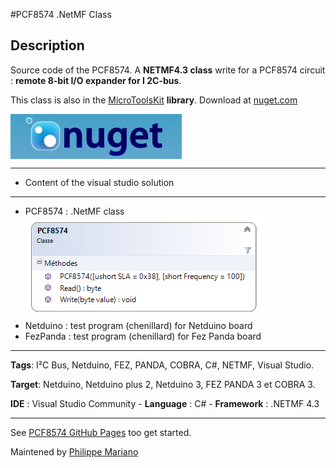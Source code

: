 #PCF8574 .NetMF Class

<strong>Description</strong>
-------------------------------------
Source code of the PCF8574. A <strong>NETMF4.3 class</strong> write for a PCF8574 circuit : <strong>remote 8-bit I/O expander for I 2C-bus</strong>. 

This class is also in the <a href="https://www.nuget.org/packages/WEBGE.Microtoolskit/" target="_blank">MicroToolsKit</a> <strong>library</strong>. Download at <a href="https://www.nuget.org" target="_blank">nuget.com</a>

 <img src="img/nuget.JPG" align="center" />

-------------------------------------
* Content of the visual studio solution
-------------------------------------
<ul>
<li>PCF8574 : .NetMF class</li>
<img src="img/pcf8574.png" />
<li>Netduino : test program (chenillard) for Netduino board</li>
<li>FezPanda : test program (chenillard) for Fez Panda board</li>
</ul>

<hr>
<strong>Tags</strong>: I²C Bus, Netduino, FEZ, PANDA, COBRA, C#, NETMF, Visual Studio.

<strong>Target</strong>: Netduino, Netduino plus 2, Netduino 3, FEZ PANDA 3 et COBRA 3.

<strong>IDE</strong> : Visual Studio Community - 
<strong>Language</strong> : C# - 
<strong>Framework</strong> : .NETMF 4.3

<hr>
See <a href="http://webge.github.io/PCF8574/" target="_blank">PCF8574 GitHub Pages</a> too get started.

Maintened by <a href="mailto:philippemariano@gmail.com">Philippe Mariano</a>
